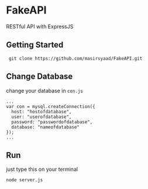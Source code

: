 # FakeAPI
RESTful API with ExpressJS

## Getting Started
``` git clone https://github.com/masirsyaad/FakeAPI.git```

## Change Database
change your database in `con.js`

```
...
var con = mysql.createConnection({
  host: "hostofdatabase",
  user: "userofdatabase",
  password: "passwordofdatabase",
  database: "nameofdatabase"
});
...
```

## Run
just type this on your terminal
```
node server.js
```
